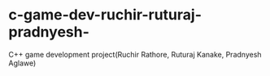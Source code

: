 # c-game-dev-ruchir-ruturaj-pradnyesh-
C++ game development project(Ruchir Rathore, Ruturaj Kanake, Pradnyesh Aglawe)

